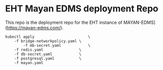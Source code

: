 # EHT Mayan EDMS deployment Repo

This repo is the deployment repo for the EHT instance of MAYAN-EDMS](https://mayan-edms.com/).

    kubectl apply                        \
	    -f bridge-networkpolicy.yaml \
    	    -f mb-secret.yaml            \
	    -f redis.yaml                \
	    -f db-secret.yaml            \
	    -f postgresql.yaml           \
	    -f mayan.yaml
